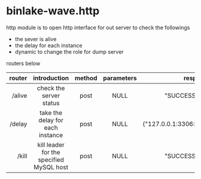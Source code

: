 # binlake-wave.http 

http module is to open http interface for out server to check the followings 
* the sever is alive 
* the delay for each instance 
* dynamic to change the role for dump server 

routers below 


router | introduction | method | parameters | response | example 
---:|:---:|:---:|:---:|:---:|:---
/alive | check the server status | post | NULL | "SUCCESS"/"FAILURE" | curl http://127.0.0.1:8083/alive
/delay | take the delay for each instance | post | NULL | {"127.0.0.1:3306:682648211":1000} |  curl http://127.0.0.1:8083/delay
/kill | kill leader for the specified MySQL host | post | NULL | "SUCCESS"/"FAILURE" |  curl -X POST -d '{"key":"127.0.0.1:3306:682648211"}' http://127.0.0.1:8083/delay

  

